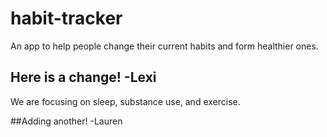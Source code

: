 # habit-tracker


An app to help people change their current habits and form healthier ones.
## Here is a change! -Lexi
We are focusing on sleep, substance use, and exercise. 

##Adding another! -Lauren 
